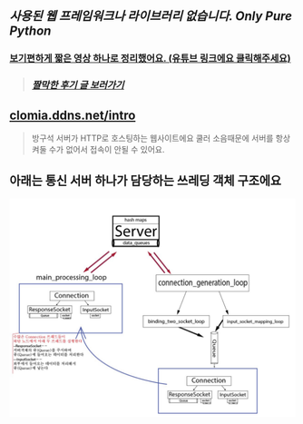 ## _사용된 웹 프레임워크나 라이브러리 없습니다. Only Pure Python_
### [보기편하게 짧은 영상 하나로 정리했어요. (유튜브 링크에요 클릭해주세요)](https://youtu.be/Vqp2ksNoa38)
> ### [_**짤막한 후기 글 보러가기**_](https://nomadcoders.co/community/thread/495)
## [clomia.ddns.net/intro](http://clomia.ddns.net/intro)
> 방구석 서버가 HTTP로 호스팅하는 웹사이트에요 
> 쿨러 소음때문에 서버를 항상 켜둘 수가 없어서 접속이 안될 수 있어요.
## 아래는 통신 서버 하나가 담당하는 쓰레딩 객체 구조에요
![](/img/쓰레딩객체.jpg)
